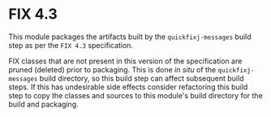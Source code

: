 # FIX 4.3

This module packages the artifacts built by the `quickfixj-messages` build step as per the `FIX 4.3` specification. 

FIX classes that are not present in this version of the specification are pruned (deleted) prior to packaging.
This is done _in situ_ of the `quickfixj-messages` build directory, so this build step can affect subsequent build steps.
If this has undesirable side effects consider refactoring this build step to 
copy the classes and sources to this module's build directory for the build and packaging. 